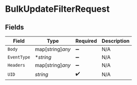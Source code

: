 # BulkUpdateFilterRequest


## Fields

| Field              | Type               | Required           | Description        |
| ------------------ | ------------------ | ------------------ | ------------------ |
| `Body`             | map[string]*any*   | :heavy_minus_sign: | N/A                |
| `EventType`        | **string*          | :heavy_minus_sign: | N/A                |
| `Headers`          | map[string]*any*   | :heavy_minus_sign: | N/A                |
| `UID`              | *string*           | :heavy_check_mark: | N/A                |